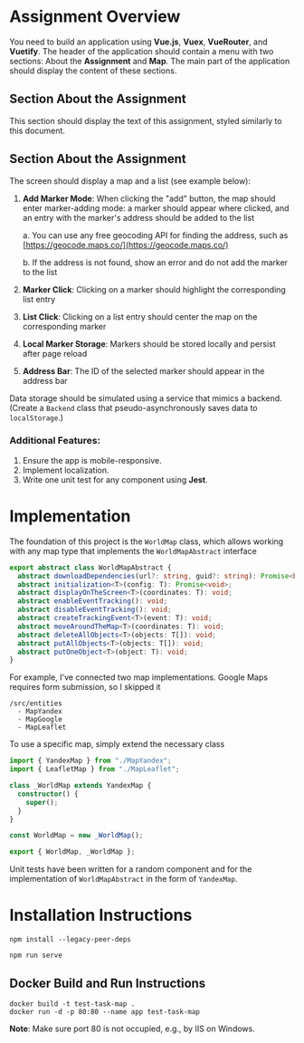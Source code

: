 # Assignment Overview

You need to build an application using **Vue.js**, **Vuex**, **VueRouter**, and **Vuetify**. The header of the application should contain a menu with two sections: About the **Assignment** and **Map**. The main part of the application should display the content of these sections.

## Section About the Assignment

This section should display the text of this assignment, styled similarly to this document.

## Section About the Assignment

The screen should display a map and a list (see example below):

1. **Add Marker Mode**: When clicking the "add" button, the map should enter marker-adding mode: a marker should appear where clicked, and an entry with the marker's address should be added to the list

    a. You can use any free geocoding API for finding the address, such as [https://geocode.maps.co/](https://geocode.maps.co/)

    b. If the address is not found, show an error and do not add the marker to the list

2. **Marker Click**: Clicking on a marker should highlight the corresponding list entry

3. **List Click**: Clicking on a list entry should center the map on the corresponding marker

4. **Local Marker Storage**: Markers should be stored locally and persist after page reload

5. **Address Bar**: The ID of the selected marker should appear in the address bar

Data storage should be simulated using a service that mimics a backend. (Create a `Backend` class that pseudo-asynchronously saves data to `localStorage`.)

### Additional Features:

1. Ensure the app is mobile-responsive.
2. Implement localization.
3. Write one unit test for any component using **Jest**.


# Implementation

The foundation of this project is the `WorldMap` class, which allows working with any map type that implements the `WorldMapAbstract` interface

```typescript
export abstract class WorldMapAbstract {
  abstract downloadDependencies(url?: string, guid?: string): Promise<boolean>;
  abstract initialization<T>(config: T): Promise<void>;
  abstract displayOnTheScreen<T>(coordinates: T): void;
  abstract enableEventTracking(): void;
  abstract disableEventTracking(): void;
  abstract createTrackingEvent<T>(event: T): void;
  abstract moveAroundTheMap<T>(coordinates: T): void;
  abstract deleteAllObjects<T>(objects: T[]): void;
  abstract putAllObjects<T>(objects: T[]): void;
  abstract putOneObject<T>(object: T): void;
}
```

For example, I've connected two map implementations. Google Maps requires form submission, so I skipped it

```
/src/entities
  - MapYandex
  - MapGoogle
  - MapLeaflet
```

To use a specific map, simply extend the necessary class

```typescript
import { YandexMap } from "./MapYandex";
import { LeafletMap } from "./MapLeaflet";

class _WorldMap extends YandexMap {
  constructor() {
    super();
  }
}

const WorldMap = new _WorldMap();

export { WorldMap, _WorldMap };
```

Unit tests have been written for a random component and for the implementation of `WorldMapAbstract` in the form of `YandexMap`.

# Installation Instructions

```
npm install --legacy-peer-deps
```

```
npm run serve
```

## Docker Build and Run Instructions
```
docker build -t test-task-map .
docker run -d -p 80:80 --name app test-task-map
```

**Note**: Make sure port 80 is not occupied, e.g., by IIS on Windows.
